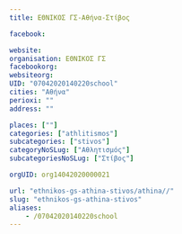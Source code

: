 ```yaml
---
title: ΕΘΝΙΚΟΣ ΓΣ-Αθήνα-Στίβος

facebook:

website:
organisation: ΕΘΝΙΚΟΣ ΓΣ
facebookorg:
websiteorg:
UID: "07042020140220school"
cities: "Αθήνα"
perioxi: ""
address: ""

places: [""]
categories: ["athlitismos"]
subcategories: ["stivos"]
categoryNoSLug: ["Αθλητισμός"]
subcategoriesNoSLug: ["Στίβος"]

orgUID: org14042020000021

url: "ethnikos-gs-athina-stivos/athina//"
slug: "ethnikos-gs-athina-stivos"
aliases:
    - /07042020140220school
---
```





